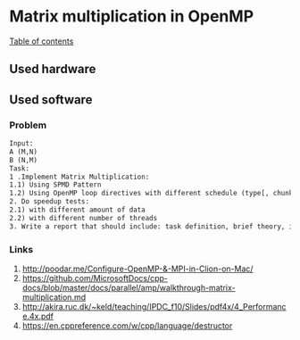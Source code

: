 # Matrix multiplication in OpenMP
[Table of contents](https://github.com/fedy95/HighPerformanceComputing/blob/master/README.md)

## Used hardware
## Used software

### Problem
```txt
Input:
A (M,N)
B (N,M)
Task: 
1 .Implement Matrix Multiplication:
1.1) Using SPMD Pattern
1.2) Using OpenMP loop directives with different schedule (type[, chunk]) configurations.
2. Do speedup tests:
2.1) with different amount of data
2.2) with different number of threads
3. Write a report that should include: task definition, brief theory, implementation description, test results (tables, graphics…)

```

### Links
1) http://poodar.me/Configure-OpenMP-&-MPI-in-Clion-on-Mac/
2) https://github.com/MicrosoftDocs/cpp-docs/blob/master/docs/parallel/amp/walkthrough-matrix-multiplication.md
3) http://akira.ruc.dk/~keld/teaching/IPDC_f10/Slides/pdf4x/4_Performance.4x.pdf
4) https://en.cppreference.com/w/cpp/language/destructor